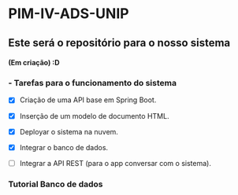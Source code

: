 # PIM-IV-ADS-UNIP
## Este será o repositório para o nosso sistema

#### (Em criação) :D

### - Tarefas para o funcionamento do sistema
- [X] Criação de uma API base em Spring Boot.
- [X] Inserção de um modelo de documento HTML.
- [X] Deployar o sistema na nuvem.
- [X] Integrar o banco de dados.
- [ ] Integrar a API REST (para o app conversar com o sistema).














### Tutorial Banco de dados
